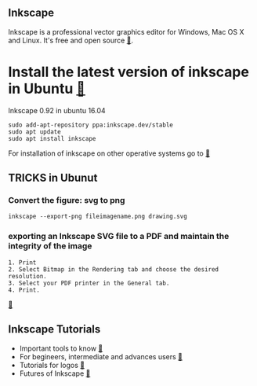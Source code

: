 Inkscape
---

Inkscape is a professional vector graphics editor for Windows, Mac OS X and Linux. It's free and open source [:link:](https://inkscape.org/en/).


# Install the latest version of inkscape in Ubuntu [:link:](http://ubuntuhandbook.org/index.php/2017/01/install-inkscape-0-92-ppa-ubuntu-16-04-16-10-14-04/)

Inkscape 0.92 in ubuntu 16.04

```
sudo add-apt-repository ppa:inkscape.dev/stable
sudo apt update
sudo apt install inkscape
```
For installation of inkscape on other operative systems go to [:link:](https://inkscape.org/en/release/)

## TRICKS in Ubunut

### Convert the figure: svg to png

```
inkscape --export-png fileimagename.png drawing.svg
```

### exporting an Inkscape SVG file to a PDF and maintain the integrity of the image

```
1. Print
2. Select Bitmap in the Rendering tab and choose the desired resolution.
3. Select your PDF printer in the General tab.
4. Print.
```

[:link:](https://graphicdesign.stackexchange.com/questions/5880/how-can-you-export-an-inkscape-svg-file-to-a-pdf-and-maintain-the-integrity-of-t)


## Inkscape Tutorials

* Important tools to know [:link:](https://www.youtube.com/watch?v=eM8_xRCZvEo)
* For begineers, intermediate and advances users [:link:](https://www.youtube.com/channel/UCEQXp_fcqwPcqrzNtWJ1w9w/videos)
* Tutorials for logos [:link:](https://www.youtube.com/watch?v=1hhAXrxVMeU&list=PLynG8gQD-n8DUEHPGKj3fgQUSwIYyU7dk)
* Futures of Inkscape [:link:](https://www.youtube.com/watch?v=R8lE2wyfSYY&list=PLynG8gQD-n8Byyq30_FOq9ylUFL1nTkGC)



